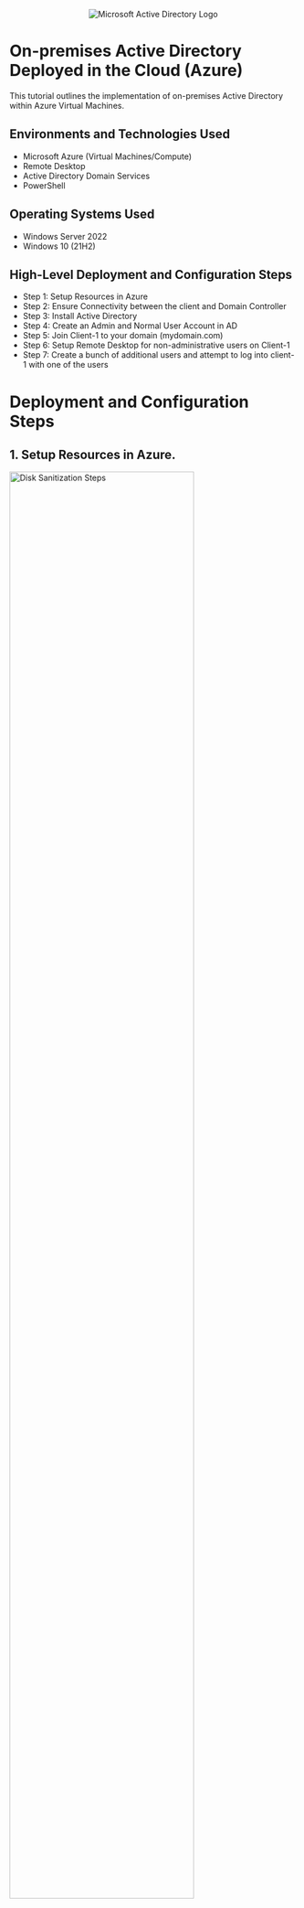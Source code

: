 <p align="center">
<img src="https://i.imgur.com/pU5A58S.png" alt="Microsoft Active Directory Logo"/>
</p>

<h1>On-premises Active Directory Deployed in the Cloud (Azure)</h1>
This tutorial outlines the implementation of on-premises Active Directory within Azure Virtual Machines.<br />


<h2>Environments and Technologies Used</h2>

- Microsoft Azure (Virtual Machines/Compute)
- Remote Desktop
- Active Directory Domain Services
- PowerShell

<h2>Operating Systems Used </h2>

- Windows Server 2022
- Windows 10 (21H2)

<h2>High-Level Deployment and Configuration Steps</h2>

- Step 1: Setup Resources in Azure
- Step 2: Ensure Connectivity between the client and Domain Controller
- Step 3: Install Active Directory
- Step 4: Create an Admin and Normal User Account in AD
- Step 5: Join Client-1 to your domain (mydomain.com)
- Step 6: Setup Remote Desktop for non-administrative users on Client-1
- Step 7: Create a bunch of additional users and attempt to log into client-1 with one of the users

<h1>Deployment and Configuration Steps</h1>

<h2>1. Setup Resources in Azure.</h2>

<p>
<img src="https://i.imgur.com/DJmEXEB.png" height="80%" width="80%" alt="Disk Sanitization Steps"/>
</p>
<ol>
 <li>Create the Domain Controller VM (Windows Server 2022) named “DC-1”</li>
 <li>1.a: **Take note of the Resource Group and Virtual Network (Vnet) that get created at this time</li>
 <li>Set Domain Controller’s NIC Private IP address to be static</li>
 <li>Create the Client VM (Windows 10) named “Client-1”. Use the same Resource Group and Vnet that was created in Step 1.a</li>
 <li>Ensure that both VMs are in the same Vnet (you can check the topology with Network Watcher</li> 
</ol>
<br />

<h2>2. Ensure Connectivity between the client and Domain Controller.</h2>

<p>
<img src="https://i.imgur.com/DJmEXEB.png" height="80%" width="80%" alt="Disk Sanitization Steps"/>
</p>
<p>
  <ol>
    <li>Login to Client-1 with Remote Desktop and ping DC-1’s private IP address with ping -t <ip address> (perpetual ping)</li>
    <li>Login to the Domain Controller and enable ICMPv4 in on the local windows Firewall</li>
    <li>Check back at Client-1 to see the ping succeed</li>
  </ol>
</p>
<br />

<h2>3. Install Active Directory</h2>

<p>
<img src="https://i.imgur.com/DJmEXEB.png" height="80%" width="80%" alt="Disk Sanitization Steps"/>
</p>
<p>
  <ol>
    <li>Login to DC-1 and install Active Directory Domain Services</li>
    <li>Promote as a DC: Setup a new forest as mydomain.com (can be anything, just remember what it is)</li>
    <li>Restart and then log back into DC-1 as user: mydomain.com\labuser</li>
  </ol>
</p>
<br />


<h2>4. Create an Admin and Normal User Account in AD</h2>

<p>
<img src="https://i.imgur.com/DJmEXEB.png" height="80%" width="80%" alt="Disk Sanitization Steps"/>
</p>
<p>
  <ol>
    <li>In Active Directory Users and Computers (ADUC), create an Organizational Unit (OU) called “_EMPLOYEES”</li>
    <li>Create a new OU named “_ADMINS”</li>
    <li>Create a new employee named “Jane Doe” (same password) with the username of “jane_admin”</li>
    <li>Add jane_admin to the “Domain Admins” Security Group</li>
    <li>Log out/close the Remote Desktop connection to DC-1 and log back in as “mydomain.com\jane_admin”</li>
    <li>Use jane_admin as your admin account from now on</li>
  </ol>
</p>
<br />


<h2>5. Join Client-1 to your domain (mydomain.com)</h2>

<p>
<img src="https://i.imgur.com/DJmEXEB.png" height="80%" width="80%" alt="Disk Sanitization Steps"/>
</p>
<p>
  <ol>
    <li>From the Azure Portal, set Client-1’s DNS settings to the DC’s Private IP address</li>
    <li>From the Azure Portal, restart Client-1</li>
    <li>Login to Client-1 (Remote Desktop) as the original local admin (labuser) and join it to the domain (computer will restart)</li>
    <li>Login to the Domain Controller (Remote Desktop) and verify Client-1 shows up in Active Directory Users and Computers (ADUC) inside the “Computers” container on the root of the domain</li>
    <li>Create a new OU named “_CLIENTS” and drag Client-1 into there</li>
  </ol>
</p>
<br />



<h2>6. Setup Remote Desktop for non-administrative users on Client-1</h2>

<p>
<img src="https://i.imgur.com/DJmEXEB.png" height="80%" width="80%" alt="Disk Sanitization Steps"/>
</p>
<p>
  <ol>
    <li>Log into Client-1 as mydomain.com\jane_admin and open system properties</li>
    <li>Click “Remote Desktop”</li>
    <li>Allow “domain users” access to remote desktop</li>
    <li>You can now log into Client-1 as a normal, non-administrative user now</li>
  </ol>
</p>
<br />


<h2>7. Create a bunch of additional users and attempt to log into client-1 with one of the users</h2>

<p>
<img src="https://i.imgur.com/DJmEXEB.png" height="80%" width="80%" alt="Disk Sanitization Steps"/>
</p>
<p>
  <ol>
    <li>Login to DC-1 as jane_admin</li>
    <li>Open PowerShell_ise as an administrator</li>
    <li>Create a new File and paste the contents of the script into it (https://github.com/joshmadakor1/AD_PS/blob/master/Generate-Names-Create-Users.ps1)</li>
    <li>Run the script and observe the accounts being created</li>
    <li>When finished, open ADUC and observe the accounts in the appropriate OU</li>
    <li>attempt to log into Client-1 with one of the accounts (take note of the password in the script)</li>
  </ol>
</p>
<br />
